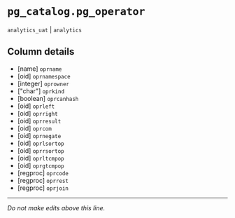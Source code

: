 # `pg_catalog.pg_operator`
`analytics_uat` | `analytics`

## Column details
* [name]      `oprname`
* [oid]       `oprnamespace`
* [integer]   `oprowner`
* ["char"]    `oprkind`
* [boolean]   `oprcanhash`
* [oid]       `oprleft`
* [oid]       `oprright`
* [oid]       `oprresult`
* [oid]       `oprcom`
* [oid]       `oprnegate`
* [oid]       `oprlsortop`
* [oid]       `oprrsortop`
* [oid]       `oprltcmpop`
* [oid]       `oprgtcmpop`
* [regproc]   `oprcode`
* [regproc]   `oprrest`
* [regproc]   `oprjoin`

-------------------------------------------------------------------------------
*Do not make edits above this line.*
